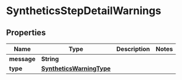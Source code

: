 

# SyntheticsStepDetailWarnings

## Properties

Name | Type | Description | Notes
------------ | ------------- | ------------- | -------------
**message** | **String** |  | 
**type** | [**SyntheticsWarningType**](SyntheticsWarningType.md) |  | 



